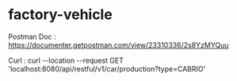 # factory-vehicle

Postman Doc : https://documenter.getpostman.com/view/23310336/2s8YzMYQuu

Curl : curl --location --request GET 'localhost:8080/api/restful/v1/car/production?type=CABRIO'
